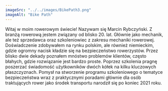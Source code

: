 ```yaml
---
imageSrc: "../../images/BikePath3.png"
imageAlt: "Bike Path"
---
```


Witaj w moim rowerowym świecie! Nazywam się Marcin Rybczyński. Z branżą rowerową jestem związany od blisko 20. lat. Głównie jako mechanik, ale też sprzedawca oraz szkoleniowiec z zakresu mechaniki rowerowej. Doświadczenie zdobywałem na rynku polskim, ale również niemieckim, gdzie ogromny nacisk kładzie się na bezpieczeństwo rowerzystów. Przez blisko dwie dekady poznałem mnóstwo problemów klientów, często błahych, gdzie rozwiązanie jest bardzo proste. Poprzez szkolenia pragnę poszerzać świadomość użytkowników dwóch kółek na kilku kluczowych płaszczyznach. Pomysł na stworzenie programu szkoleniowego o tematyce bezpieczeństwa wraz z praktycznymi poradami głównie dla osób traktujących rower jako środek transportu narodził się po koniec 2021 roku.  

